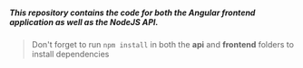 

##### This repository contains the code for both the Angular frontend application as well as the NodeJS API. 

> Don't forget to run `npm install` in both the **api** and **frontend** folders to install dependencies

